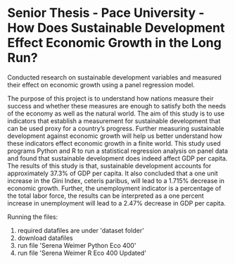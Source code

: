# Senior Thesis - Pace University - How Does Sustainable Development Effect Economic Growth in the Long Run? 
Conducted research on sustainable development variables and measured their effect on economic growth using a panel regression model. 

The purpose of this project is to understand how nations measure their success and whether these
measures are enough to satisfy both the needs of the economy as well as the natural world. The aim of this study is to use indicators that establish a measurement
for sustainable development that can be used proxy for a country’s progress. Further measuring
sustainable development against economic growth will help us better understand how these
indicators effect economic growth in a finite world. This study used programs Python and R to run
a statistical regression analysis on panel data and found that sustainable development does indeed
affect GDP per capita. The results of this study is that, sustainable development accounts for
approximately 37.3% of GDP per capita. It also concluded that a one unit increase in the Gini Index, ceteris paribus, will lead to a 1.715% decrease in economic growth. Further, the unemployment indicator is a percentage of the total labor force, the results can be interpreted as a one percent increase in unemployment will lead to a
2.47% decrease in GDP per capita.




Running the files: 
1. required datafiles are under 'dataset folder'
2. download datafiles
3. run file 'Serena Weimer Python Eco 400'
4. run file 'Serena Weimer R Eco 400 Updated' 
